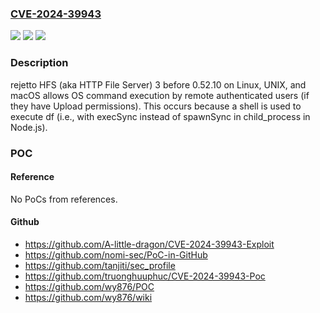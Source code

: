 ### [CVE-2024-39943](https://cve.mitre.org/cgi-bin/cvename.cgi?name=CVE-2024-39943)
![](https://img.shields.io/static/v1?label=Product&message=n%2Fa&color=blue)
![](https://img.shields.io/static/v1?label=Version&message=n%2Fa&color=blue)
![](https://img.shields.io/static/v1?label=Vulnerability&message=n%2Fa&color=brighgreen)

### Description

rejetto HFS (aka HTTP File Server) 3 before 0.52.10 on Linux, UNIX, and macOS allows OS command execution by remote authenticated users (if they have Upload permissions). This occurs because a shell is used to execute df (i.e., with execSync instead of spawnSync in child_process in Node.js).

### POC

#### Reference
No PoCs from references.

#### Github
- https://github.com/A-little-dragon/CVE-2024-39943-Exploit
- https://github.com/nomi-sec/PoC-in-GitHub
- https://github.com/tanjiti/sec_profile
- https://github.com/truonghuuphuc/CVE-2024-39943-Poc
- https://github.com/wy876/POC
- https://github.com/wy876/wiki

